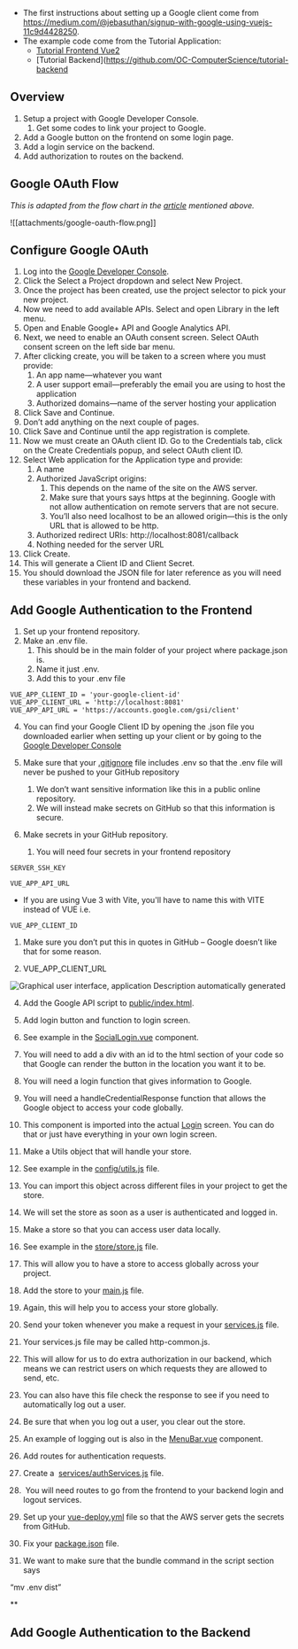 - The first instructions about setting up a Google client come from https://medium.com/@jebasuthan/signup-with-google-using-vuejs-11c9d4428250.
- The example code come from the Tutorial Application:
	- [Tutorial Frontend Vue2](https://github.com/OC-ComputerScience/tutorial-frontend-vue2)
	- [Tutorial Backend](https://github.com/OC-ComputerScience/tutorial-backend

## Overview

1. Setup a project with Google Developer Console.
	1. Get some codes to link your project to Google.
2. Add a Google button on the frontend on some login page.
3. Add a login service on the backend.
4. Add authorization to routes on the backend.

## Google OAuth Flow

*This is adapted from the flow chart in the [article](https://medium.com/@jebasuthan/signup-with-google-using-vuejs-11c9d4428250) mentioned above.*

![[attachments/google-oauth-flow.png]]

## Configure Google OAuth

1. Log into the [Google Developer Console](https://console.developers.google.com/).
2. Click the Select a Project dropdown and select New Project.
3. Once the project has been created, use the project selector to pick your new project.
4. Now we need to add available APIs. Select and open Library in the left menu.
5. Open and Enable Google+ API and Google Analytics API.
6. Next, we need to enable an OAuth consent screen. Select OAuth consent screen on the left side bar menu.
7. After clicking create, you will be taken to a screen where you must provide:
	1. An app name—whatever you want
	2. A user support email—preferably the email you are using to host the application
	3. Authorized domains—name of the server hosting your application
8. Click Save and Continue.
9. Don’t add anything on the next couple of pages.
10. Click Save and Continue until the app registration is complete. 
11. Now we must create an OAuth client ID. Go to the Credentials tab, click on the Create Credentials popup, and select OAuth client ID.
12. Select Web application for the Application type and provide:
	1. A name
	2. Authorized JavaScript origins:
		1. This depends on the name of the site on the AWS server. 
		2. Make sure that yours says https at the beginning. Google with not allow authentication on remote servers that are not secure.
		3. You’ll also need localhost to be an allowed origin—this is the only URL that is allowed to be http.
	3. Authorized redirect URIs: http://localhost:8081/callback
	4. Nothing needed for the server URL
13. Click Create.
14. This will generate a Client ID and Client Secret.
15. You should download the JSON file for later reference as you will need these variables in your frontend and backend.

## Add Google Authentication to the Frontend

1. Set up your frontend repository. 
2. Make an .env file.
	1. This should be in the main folder of your project where package.json is.
	2. Name it just .env.
	3. Add this to your .env file

```
VUE_APP_CLIENT_ID = 'your-google-client-id'  
VUE_APP_CLIENT_URL = 'http://localhost:8081'  
VUE_APP_API_URL = 'https://accounts.google.com/gsi/client'
```

4. You can find your Google Client ID by opening the .json file you downloaded earlier when setting up your client or by going to the [Google Developer Console](https://console.developers.google.com/)

5. Make sure that your [.gitignore](https://github.com/OC-ComputerScience/tutorial-frontend-vue2/blob/dev/.gitignore) file includes .env so that the .env file will never be pushed to your GitHub repository
	1. We don’t want sensitive information like this in a public online repository.
	2. We will instead make secrets on GitHub so that this information is secure.
3. Make secrets in your GitHub repository.
	1. You will need four secrets in your frontend repository
```
SERVER_SSH_KEY
```

```
VUE_APP_API_URL
```
- If you are using Vue 3 with Vite, you'll have to name this with VITE instead of VUE i.e.
```
VUE_APP_CLIENT_ID
```


1. Make sure you don’t put this in quotes in GitHub – Google doesn’t like that for some reason.
    

6. VUE_APP_CLIENT_URL
    

  

![Graphical user interface, application
Description automatically generated](https://lh6.googleusercontent.com/9cPtJKk5pvNnpzrHsGnWWAP8EfjxKlVERsVZIIuZ8Gg_kuM6QfmCE13TGper9KYUv-E9p3H1KiFc5O3Cm5gDJ6aNf6By7J-F8QdrSBP9LUGkTP014G0ZrSFCdDwWjkeqe44iJYSzVrXFuKMU6QqDGA)

  

4. Add the Google API script to [public/index.html](https://github.com/OC-ComputerScience/tutorial-frontend-vue2/blob/dev/public/index.html).
    

  

<script src="https://accounts.google.com/gsi/client" ></script>

  

5. Add login button and function to login screen.
    

1. See example in the [SocialLogin.vue](https://github.com/OC-ComputerScience/tutorial-frontend-vue2/blob/dev/src/components/SocialLogin.vue) component.
    
2. You will need to add a div with an id to the html section of your code so that Google can render the button in the location you want it to be.
    
3. You will need a login function that gives information to Google.
    
4. You will need a handleCredentialResponse function that allows the Google object to access your code globally. 
    
5. This component is imported into the actual [Login](https://github.com/OC-ComputerScience/tutorial-frontend-vue2/blob/dev/src/views/Login.vue) screen. You can do that or just have everything in your own login screen.
    

7. Make a Utils object that will handle your store.
    

1. See example in the [config/utils.js](https://github.com/OC-ComputerScience/tutorial-frontend-vue2/blob/dev/src/config/utils.js) file.
    
2. You can import this object across different files in your project to get the store.
    
3. We will set the store as soon as a user is authenticated and logged in.
    

9. Make a store so that you can access user data locally.
    

1. See example in the [store/store.js](https://github.com/OC-ComputerScience/tutorial-frontend-vue2/blob/dev/src/store/store.js) file.
    
2. This will allow you to have a store to access globally across your project.
    

11. Add the store to your [main.js](https://github.com/OC-ComputerScience/tutorial-frontend-vue2/blob/dev/src/main.js) file.
    

1. Again, this will help you to access your store globally.
    

13. Send your token whenever you make a request in your [services.js](https://github.com/OC-ComputerScience/tutorial-frontend-vue2/blob/dev/src/services/services.js) file.
    

1. Your services.js file may be called http-common.js.
    
2. This will allow for us to do extra authorization in our backend, which means we can restrict users on which requests they are allowed to send, etc.
    
3. You can also have this file check the response to see if you need to automatically log out a user.
    

1. Be sure that when you log out a user, you clear out the store.
    
2. An example of logging out is also in the [MenuBar.vue](https://github.com/OC-ComputerScience/tutorial-frontend-vue2/blob/dev/src/components/MenuBar.vue) component.
    

15. Add routes for authentication requests. 
    

1. Create a  [services/authServices.js](https://github.com/OC-ComputerScience/tutorial-frontend-vue2/blob/dev/src/services/authServices.js) file.
    
2.  You will need routes to go from the frontend to your backend login and logout services.
    

17. Set up your [vue-deploy.yml](https://github.com/OC-ComputerScience/tutorial-frontend-vue2/blob/dev/.github/workflows/vue-deploy.yml) file so that the AWS server gets the secrets from GitHub.
    
18. Fix your [package.json](https://github.com/OC-ComputerScience/tutorial-frontend-vue2/blob/dev/package.json) file.
    

1. We want to make sure that the bundle command in the script section says 
    

“mv .env dist”

**

## Add Google Authentication to the Backend

